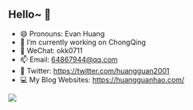 ## Hello~ 👋


- 😄 Pronouns: Evan Huang
- 🔭 I’m currently working on ChongQing
- 💬 WeChat: okk0711
- 📫 Email: <64867944@qq.com>
- 🐤 Twitter: <https://twitter.com/huangguan2001>
- 💻 My Blog Websites: <https://huangguanhao.com/> 
 
 
 
 


<a href="https://github.com/huangguan2001/">
  <img  src="https://github-readme-stats.vercel.app/api?username=huangguan2001&theme=algolia&count_private=true&show_icons=true" />
</a>

<!-- <a href="https://github.com/huangguan2001/">
  <img align="right" src="https://github-readme-stats.vercel.app/api/top-langs/?username=huangguan2001&layout=compact" />
</a> -->
